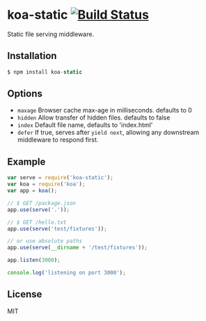 # koa-static [![Build Status](https://travis-ci.org/koajs/static.png)](https://travis-ci.org/koajs/static)

 Static file serving middleware.

## Installation

```js
$ npm install koa-static
```

## Options

 - `maxage` Browser cache max-age in milliseconds. defaults to 0
 - `hidden` Allow transfer of hidden files. defaults to false
 - `index` Default file name, defaults to 'index.html'
 - `defer` If true, serves after `yield next`, allowing any downstream middleware to respond first.

## Example

```js
var serve = require('koa-static');
var koa = require('koa');
var app = koa();

// $ GET /package.json
app.use(serve('.'));

// $ GET /hello.txt
app.use(serve('test/fixtures'));

// or use absolute paths
app.use(serve(__dirname + '/test/fixtures'));

app.listen(3000);

console.log('listening on port 3000');
```

## License

  MIT
